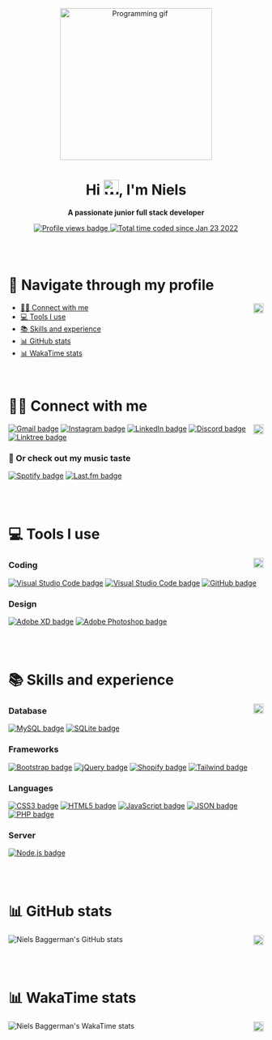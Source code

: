 <p align="center"><img id="back-to-top" src="https://i.imgur.com/DyTG7XJ.gif" alt="Programming gif" height="300"></p>
<h1 align="center">Hi <img src="https://i.imgur.com/oEMpEr5.gif" alt="Waving hand" height="30">, I'm Niels</h1>
<p align="center"><b>A passionate junior full stack developer</b></p>

<p align="center">
    <a href="https://github.com/Nieloss">
        <img src="https://komarev.com/ghpvc/?username=Nieloss&amp;style=for-the-badge&amp;label=profile+visitors&amp;color=00b2df" alt="Profile views badge" title="Profile visitors">
    </a>
    <a href="https://wakatime.com/@9965fffd-9734-4f9e-ab7a-4a4259fd2430">
        <img src="https://wakatime.com/badge/user/9965fffd-9734-4f9e-ab7a-4a4259fd2430.svg?style=for-the-badge" alt="Total time coded since Jan 23 2022" />
    </a>
</p>

<br/><br/>
# 🔗 Navigate through my profile 

<a href="#back-to-top"><img src="https://img.shields.io/badge/Back_to_top-⌃-00b2df?style=for-the-badge&logo=%2326689A" alt="Back to top" title="Back to top" height="20" align="right"></a>
- [🙋‍♂️ Connect with me](#️-connect-with-me)
- [💻 Tools I use](#-tools-i-use)
- [📚 Skills and experience](#-skills-and-experience)
- [📊 GitHub stats](#-github-stats)
- [📊 WakaTime stats](#-wakatime-stats)
<br/><br/><br/>
# 🙋‍♂️ Connect with me

<a href="#back-to-top"><img src="https://img.shields.io/badge/Back_to_top-⌃-00b2df?style=for-the-badge&logo=%2326689A" alt="Back to top" title="Back to top" height="20" align="right"></a>
[![Gmail badge](https://img.shields.io/badge/Gmail-D14836?style=for-the-badge&logo=gmail&logoColor=white "Connect with me on Gmail")](https://mail.google.com/mail/?view=cm&source=mailto&to=nielsbaggerman80@gmail.com)
[![Instagram badge](https://img.shields.io/badge/Instagram-E4405F?style=for-the-badge&logo=instagram&logoColor=white "Connect with me on Instagram")](https://www.instagram.com/nnieellss/)
[![LinkedIn badge](https://img.shields.io/badge/LinkedIn-0077B5?style=for-the-badge&logo=linkedin&logoColor=white "Connect with me on LinkedIn")](https://www.linkedin.com/in/niels-baggerman/)
[![Discord badge](https://img.shields.io/badge/Discord%20[Niels%231486]-5865F2?style=for-the-badge&logo=discord&logoColor=white "Connect with me on Discord")](https://discord.com/channels/@me)
[![Linktree badge](https://img.shields.io/badge/linktree-39E09B?style=for-the-badge&logo=linktree&logoColor=white "Connect with me on Linktree")](#)

### 🎵 Or check out my music taste
[![Spotify badge](https://img.shields.io/badge/Spotify-1ED760?&style=for-the-badge&logo=spotify&logoColor=white "Connect with me on Spotify")](https://open.spotify.com/user/4hyox40vy9zw9hutwc5zotqc6?si=28ffbfb0948c41dd)
[![Last.fm badge](https://img.shields.io/badge/last.fm-D51007?style=for-the-badge&logo=last.fm&logoColor=white "Connect with me on Last.fm")](https://www.last.fm/user/nnieellss)

<br/><br/>
# 💻 Tools I use

<a href="#back-to-top"><img src="https://img.shields.io/badge/Back_to_top-⌃-00b2df?style=for-the-badge&logo=%2326689A" alt="Back to top" title="Back to top" height="20" align="right"></a>

### Coding

[![Visual Studio Code badge](https://img.shields.io/badge/Visual_Studio_Code-0078D4?style=for-the-badge&logo=visual%20studio%20code&logoColor=white "Visual Studio Code")](https://code.visualstudio.com/) 
[![Visual Studio Code badge](https://img.shields.io/badge/prettier-1A2C34?style=for-the-badge&logo=prettier&logoColor=F7BA3E "Prettier")](https://code.visualstudio.com/) 
[![GitHub badge](https://img.shields.io/badge/GitHub-100000?style=for-the-badge&logo=github&logoColor=white "Connect with me on GitHub")](https://github.com/Nieloss)

### Design

[![Adobe XD badge](https://img.shields.io/badge/Adobe%20XD-470137?style=for-the-badge&logo=Adobe%20XD&logoColor=#FF61F6 "Adobe XD")](https://www.adobe.com/products/xd.html)
[![Adobe Photoshop badge](https://img.shields.io/badge/Adobe%20Photoshop-31A8FF?style=for-the-badge&logo=Adobe%20Photoshop&logoColor=black "Adobe Photoshop")](https://www.adobe.com/products/photoshop.html)

<br/><br/>
# 📚 Skills and experience

<a href="#back-to-top"><img src="https://img.shields.io/badge/Back_to_top-⌃-00b2df?style=for-the-badge&logo=%2326689A" alt="Back to top" title="Back to top" height="20" align="right"></a>

### Database

[![MySQL badge](https://img.shields.io/badge/MySQL-005C84?style=for-the-badge&logo=mysql&logoColor=white "MySQL")](https://www.mysql.com/)
[![SQLite badge](https://img.shields.io/badge/SQLite-07405E?style=for-the-badge&logo=sqlite&logoColor=white "SQLite")](https://www.sqlite.org/)


### Frameworks

[![Bootstrap badge](https://img.shields.io/badge/Bootstrap-563D7C?style=for-the-badge&logo=bootstrap&logoColor=white "Bootstrap")](https://getbootstrap.com/)
[![jQuery badge](https://img.shields.io/badge/jQuery-0769AD?style=for-the-badge&logo=jquery&logoColor=white "jQuery")](https://jquery.com/)
[![Shopify badge](https://img.shields.io/badge/shopify-8DB543?style=for-the-badge&logo=Shopify&logoColor=white "Shopify")](https://shopify.dev/)
[![Tailwind badge](https://img.shields.io/badge/Tailwind_CSS-38B2AC?style=for-the-badge&logo=tailwind-css&logoColor=white "Tailwind")](https://tailwindcss.com/)

### Languages

[![CSS3 badge](https://img.shields.io/badge/CSS3-1572B6?style=for-the-badge&logo=css3&logoColor=white "CSS3")](https://developer.mozilla.org/en-US/docs/Web/CSS)
[![HTML5 badge](https://img.shields.io/badge/HTML5-E34F26?style=for-the-badge&logo=html5&logoColor=white "HTML5")](https://developer.mozilla.org/en-US/docs/Glossary/HTML5)
[![JavaScript badge](https://img.shields.io/badge/JavaScript-323330?style=for-the-badge&logo=javascript&logoColor=F7DF1E "JavaScript")](https://developer.mozilla.org/en-US/docs/Web/JavaScript)
[![JSON badge](https://img.shields.io/badge/json-5E5C5C?style=for-the-badge&logo=json&logoColor=white "JSON")](https://developer.mozilla.org/en-US/docs/Web/JavaScript/Reference/Global_Objects/JSON)
[![PHP badge](https://img.shields.io/badge/PHP-777BB4?style=for-the-badge&logo=php&logoColor=white "PHP")](https://www.php.net/)

### Server

[![Node.js badge](https://img.shields.io/badge/Node.js-339933?style=for-the-badge&logo=nodedotjs&logoColor=white "Node.js")](https://nodejs.org/)

<br/><br/>
# 📊 GitHub stats

<a href="#back-to-top"><img src="https://img.shields.io/badge/Back_to_top-⌃-00b2df?style=for-the-badge&logo=%2326689A" alt="Back to top" title="Back to top" height="20" align="right"></a>

![Niels Baggerman's GitHub stats](https://github-readme-stats-nieloss.vercel.app/api?username=Nieloss&count_private=true&show_icons=true&hide=stars,prs,issues&hide_title=true&icon_color=00b2df&title_color=00b2df)

<br/><br/>
# 📊 WakaTime stats

<a href="#back-to-top"><img src="https://img.shields.io/badge/Back_to_top-⌃-00b2df?style=for-the-badge&logo=%2326689A" alt="Back to top" title="Back to top" height="20" align="right"></a>

![Niels Baggerman's WakaTime stats](https://github-readme-stats-nieloss.vercel.app/api/wakatime?username=nieloss&title_color=00b2df&hide=markdown&hide_title=true)
